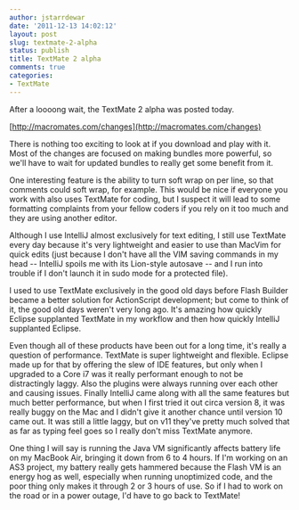 ```yaml
---
author: jstarrdewar
date: '2011-12-13 14:02:12'
layout: post
slug: textmate-2-alpha
status: publish
title: TextMate 2 alpha
comments: true
categories:
- TextMate
---
```


After a loooong wait, the TextMate 2 alpha was posted today.

[http://macromates.com/changes](http://macromates.com/changes)

There is nothing too exciting to look at if you download and play with it.
Most of the changes are focused on making bundles more powerful, so we'll have
to wait for updated bundles to really get some benefit from it.
<!-- more -->
One interesting feature is the ability to turn soft wrap on per line, so that
comments could soft wrap, for example. This would be nice if everyone you work
with also uses TextMate for coding, but I suspect it will lead to some
formatting complaints from your fellow coders if you rely on it too much and
they are using another editor.

Although I use IntelliJ almost exclusively for text editing, I still use
TextMate every day because it's very lightweight and easier to use than MacVim
for quick edits (just because I don't have all the VIM saving commands in my
head -- IntelliJ spoils me with its Lion-style autosave -- and I run into
trouble if I don't launch it in sudo mode for a protected file).

I used to use TextMate exclusively in the good old days before Flash Builder
became a better solution for ActionScript development; but come to think of
it, the good old days weren't very long ago. It's amazing how quickly Eclipse
supplanted TextMate in my workflow and then how quickly IntelliJ supplanted
Eclipse.

Even though all of these products have been out for a long time, it's really a
question of performance. TextMate is super lightweight and flexible. Eclipse
made up for that by offering the slew of IDE features, but only when I
upgraded to a Core i7 was it really performant enough to not be distractingly
laggy. Also the plugins were always running over each other and causing
issues. Finally IntelliJ came along with all the same features but much better
performance, but when I first tried it out circa version 8, it was really
buggy on the Mac and I didn't give it another chance until version 10 came
out. It was still a little laggy, but on v11 they've pretty much solved that
as far as typing feel goes so I really don't miss TextMate anymore.

One thing I will say is running the Java VM significantly affects battery life
on my MacBook Air, bringing it down from 6 to 4 hours. If I'm working on an
AS3 project, my battery really gets hammered because the Flash VM is an energy
hog as well, especially when running unoptimized code, and the poor thing only
makes it through 2 or 3 hours of use. So if I had to work on the road or in a
power outage, I'd have to go back to TextMate!

